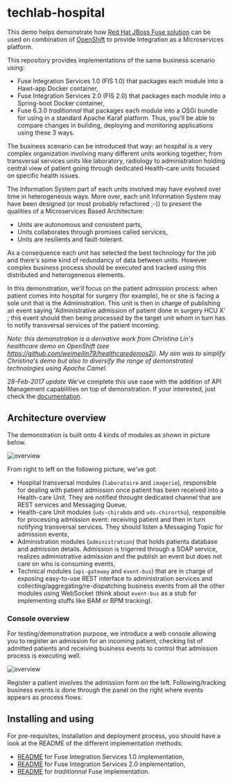 # techlab-hospital

This demo helps demonstrate how [Red Hat JBoss Fuse solution](https://developers.redhat.com/products/fuse/overview/) can be used on combination of [OpenShift](https://www.openshift.org) to provide Integration as a Microservices platform.

This repository provides implementations of the same business scenario using:
* Fuse Integration Services 1.0 (FIS 1.0) that packages each module into a Hawt-app Docker container,
* Fuse Integration Services 2.0 (FIS 2.0) that packages each module into a Spring-boot Docker container,
* Fuse 6.3.0 _traditionnal_ that packages each module into a OSGi bundle for using in a standard Apache Karaf platform.
Thus, you'll be able to compare changes in building, deploying and monitoring applications using these 3 ways.

The business scenario can be introduced that way: an hospital is a very complex organization involving many different units working together; from transversal services units like laboratory, radiology to administration holding central view of patient going through dedicated Health-care units focused on specific health issues.

The Information System part of each units involved may have evolved over time in heterogeneous ways. More over, each unit Information System may have been designed (or most probably refactored ;-)) to present the qualities of a Microservices Based Architecture:
* Units are autonomous and consistent parts,
* Units collaborates through promises called services,
* Units are resilients and fault-tolerant.

As a consequence each unit has selected the best technology for the job and there's some kind of redundancy of data between units. However complex business process should be executed and tracked using this distributed and heterogeneous elements.

In this demonstration, we'll focus on the patient admission process: when patient comes into hospital for surgery (for example), he or she is facing a sole unit that is the Administration. This unit is then in charge of publishing an event saying 'Administrative admission of patient done in surgery HCU X' ; this event should then being processed by the target unit whom in turn has to notify transversal services of the patient incoming.

_Note: this demonstration is a derivative work from Christina Lin's healthcare demo on OpenShift (see https://github.com/weimeilin79/healthcaredemos2i). My aim was to simplify Christina's demo but also to diversify the range of demonstrated technologies using Apache Camel._

*28-Feb-2017 update* We've complete this use case with the addition of API Management capabilities on top of demonstration. If your interested, just check the [documentation](https://github.com/lbroudoux/techlab-hospital/blob/master/README-API-MANAGEMENT.md).

## Architecture overview

The demonstration is built onto 4 kinds of modules as shown in picture below.

![overview](https://raw.githubusercontent.com/lbroudoux/techlab-hospital/master/assets/architecture.png)  

From right to left on the following picture, we've got:
* Hospital transversal modules (`laboratoire` and `imagerie`), responsible for dealing with patient admission once patient has been received into a Health-care Unit. They are notified throught dedicated channel that are REST services and Messaging Queue,
* Health-care Unit modules (`uds-chirabdo` and `uds-chirortho`), responsible for processing admission event: receiving patient and then in turn notifying transversal services. They should listen a Messaging Topic for admission events,
* Administration modules (`administration`) that holds patients database and admission details. Admission is trigerred through a SOAP service, realizes administrative admission and the publish an event but does not care on who is consuming events,
* Technical modules (`api-gateway` and `event-bus`) that are in charge of exposing easy-to-use REST interface to administration services and collecting/aggregating/re-dispatching business events from all the other modules using WebSocket (think about `event-bus` as a stub for implementing stuffs like BAM or BPM tracking).

### Console overview

For testing/demonstration purpose, we introduce a web console allowing you to register an admission for an incoming patient, checking list of admitted patients and receiving business events to control that admission process is executing well.

![overview](https://raw.githubusercontent.com/lbroudoux/techlab-hospital/master/assets/console-screenshot.png)  

Register a patient involves the admission form on the left. Following/tracking business events is done through the panel on the right where events appears as process flows.

## Installing and using

For pre-requisites, installation and deployment process, you should have a look at the README of the different implementation methods:
* [README](https://github.com/lbroudoux/techlab-hospital/blob/master/fis10/README.md) for Fuse Integration Services 1.0 implementation,
* [README](https://github.com/lbroudoux/techlab-hospital/blob/master/fis20/README.md) for Fuse Integration Services 2.0 implementation,
* [README](https://github.com/lbroudoux/techlab-hospital/blob/master/fuse/README.md) for _traditionnal_ Fuse implementation.
